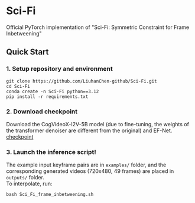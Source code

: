 # Sci-Fi
Official PyTorch implementation of "Sci-Fi: Symmetric Constraint for Frame Inbetweening"

## Quick Start
### 1. Setup repository and environment
```
git clone https://github.com/LiuhanChen-github/Sci-Fi.git
cd Sci-Fi
conda create -n Sci-Fi python==3.12
pip install -r requirements.txt
```
### 2. Download checkpoint
Download the CogVideoX-I2V-5B model (due to fine-tuning, the weights of the transformer denoiser are different from the original) and EF-Net. [checkpoint](https://drive.google.com/drive/folders/1H7vgiNVbxSeeleyJOqhoyRbJ97kGWGOK?usp=sharing)

### 3. Launch the inference script!
The example input keyframe pairs are in `examples/` folder, and 
the corresponding generated videos (720x480, 49 frames) are placed in `outputs/` folder.
</br>
To interpolate, run:
```
bash Sci_Fi_frame_inbetweening.sh
```
